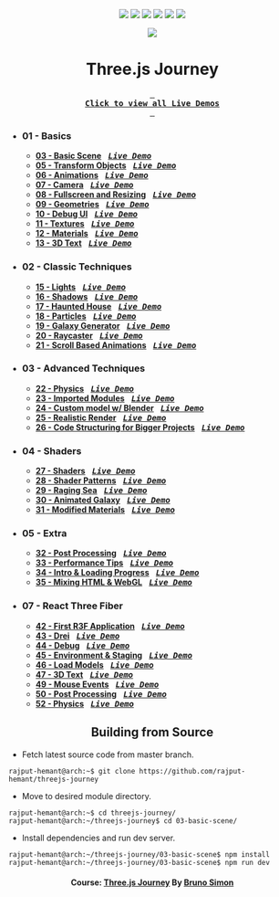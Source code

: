 <div align="center">

![][views] ![][stars] ![][forks] ![][issues] ![][license] ![][repo-size]

![][logo]

# Three.js Journey

**[<kbd> <br> **Click to view all Live Demos** <br> </kbd>][site]**

</div>

<!-----------------------------------{ Links }---------------------------------->

[demo]: https://imported-modules-threejs-journey.vercel.app
[course]: https://threejs-journey.com

</div>

- ### 01 - Basics

  - [**03 - Basic Scene**][3c] &nbsp; **[<kbd>**_Live Demo_**</kbd>][3]**
  - [**05 - Transform Objects**][5c] &nbsp; **[<kbd>**_Live Demo_**</kbd>][5]**
  - [**06 - Animations**][6c] &nbsp; **[<kbd>**_Live Demo_**</kbd>][6]**
  - [**07 - Camera**][7c] &nbsp; **[<kbd>**_Live Demo_**</kbd>][7]**
  - [**08 - Fullscreen and Resizing**][8c] &nbsp; **[<kbd>**_Live Demo_**</kbd>][8]**
  - [**09 - Geometries**][9c] &nbsp; **[<kbd>**_Live Demo_**</kbd>][9]**
  - [**10 - Debug UI**][10c] &nbsp; **[<kbd>**_Live Demo_**</kbd>][10]**
  - [**11 - Textures**][11c] &nbsp; **[<kbd>**_Live Demo_**</kbd>][11]**
  - [**12 - Materials**][12c] &nbsp; **[<kbd>**_Live Demo_**</kbd>][12]**
  - [**13 - 3D Text**][13c] &nbsp; **[<kbd>**_Live Demo_**</kbd>][13]**

- ### 02 - Classic Techniques

  - [**15 - Lights**][15c] &nbsp; **[<kbd>**_Live Demo_**</kbd>][15]**
  - [**16 - Shadows**][16c] &nbsp; **[<kbd>**_Live Demo_**</kbd>][16]**
  - [**17 - Haunted House**][17c] &nbsp; **[<kbd>**_Live Demo_**</kbd>][17]**
  - [**18 - Particles**][18c] &nbsp; **[<kbd>**_Live Demo_**</kbd>][18]**
  - [**19 - Galaxy Generator**][19c] &nbsp; **[<kbd>**_Live Demo_**</kbd>][19]**
  - [**20 - Raycaster**][20c] &nbsp; **[<kbd>**_Live Demo_**</kbd>][20]**
  - [**21 - Scroll Based Animations**][21c] &nbsp; **[<kbd>**_Live Demo_**</kbd>][21]**

- ### 03 - Advanced Techniques

  - [**22 - Physics**][22c] &nbsp; **[<kbd>**_Live Demo_**</kbd>][22]**
  - [**23 - Imported Modules**][23c] &nbsp; **[<kbd>**_Live Demo_**</kbd>][23]**
  - [**24 - Custom model w/ Blender**][24c] &nbsp; **[<kbd>**_Live Demo_**</kbd>][24]**
  - [**25 - Realistic Render**][25c] &nbsp; **[<kbd>**_Live Demo_**</kbd>][25]**
  - [**26 - Code Structuring for Bigger Projects**][26c] &nbsp; **[<kbd>**_Live Demo_**</kbd>][26]**

- ### 04 - Shaders

  - [**27 - Shaders**][27c] &nbsp; **[<kbd>**_Live Demo_**</kbd>][27]**
  - [**28 - Shader Patterns**][28c] &nbsp; **[<kbd>**_Live Demo_**</kbd>][28]**
  - [**29 - Raging Sea**][29c] &nbsp; **[<kbd>**_Live Demo_**</kbd>][29]**
  - [**30 - Animated Galaxy**][30c] &nbsp; **[<kbd>**_Live Demo_**</kbd>][30]**
  - [**31 - Modified Materials**][31c] &nbsp; **[<kbd>**_Live Demo_**</kbd>][31]**

- ### 05 - Extra

  - [**32 - Post Processing**][32c] &nbsp; **[<kbd>**_Live Demo_**</kbd>][32]**
  - [**33 - Performance Tips**][33c] &nbsp; **[<kbd>**_Live Demo_**</kbd>][33]**
  - [**34 - Intro & Loading Progress**][34c] &nbsp; **[<kbd>**_Live Demo_**</kbd>][34]**
  - [**35 - Mixing HTML & WebGL**][35c] &nbsp; **[<kbd>**_Live Demo_**</kbd>][35]**

- ### 07 - React Three Fiber
  - [**42 - First R3F Application**][42c] &nbsp; **[<kbd>**_Live Demo_**</kbd>][42]**
  - [**43 - Drei**][43c] &nbsp; **[<kbd>**_Live Demo_**</kbd>][43]**
  - [**44 - Debug**][44c] &nbsp; **[<kbd>**_Live Demo_**</kbd>][44]**
  - [**45 - Environment & Staging**][45c] &nbsp; **[<kbd>**_Live Demo_**</kbd>][45]**
  - [**46 - Load Models**][46c] &nbsp; **[<kbd>**_Live Demo_**</kbd>][46]**
  - [**47 - 3D Text**][47c] &nbsp; **[<kbd>**_Live Demo_**</kbd>][47]**
  - [**49 - Mouse Events**][49c] &nbsp; **[<kbd>**_Live Demo_**</kbd>][49]**
  - [**50 - Post Processing**][50c] &nbsp; **[<kbd>**_Live Demo_**</kbd>][50]**
  - [**52 - Physics**][52c] &nbsp; **[<kbd>**_Live Demo_**</kbd>][52]**

<div align="center">

## Building from Source

</div>

- Fetch latest source code from master branch.

```console
rajput-hemant@arch:~$ git clone https://github.com/rajput-hemant/threejs-journey
```

- Move to desired module directory.

```console
rajput-hemant@arch:~$ cd threejs-journey/
rajput-hemant@arch:~/threejs-journey$ cd 03-basic-scene/
```

- Install dependencies and run dev server.

```console
rajput-hemant@arch:~/threejs-journey/03-basic-scene$ npm install
rajput-hemant@arch:~/threejs-journey/03-basic-scene$ npm run dev
```

<div align = center>

#### Course: [Three.js Journey][course] By [Bruno Simon][bruno]

<!----------------------------------{ Labels }--------------------------------->

[views]: https://komarev.com/ghpvc/?username=threejs-journey&label=view%20counter&color=red&style=flat
[repo-size]: https://img.shields.io/github/repo-size/rajput-hemant/threejs-journey
[issues]: https://img.shields.io/github/issues-raw/rajput-hemant/threejs-journey
[license]: https://img.shields.io/github/license/rajput-hemant/threejs-journey
[forks]: https://img.shields.io/github/forks/rajput-hemant/threejs-journey?style=flat
[stars]: https://img.shields.io/github/stars/rajput-hemant/threejs-journey
[contributors]: https://contrib.rocks/image?repo=rajput-hemant/threejs-journey&max=500
[contributors-graph]: https://github.com/rajput-hemant/threejs-journey/graphs/contributors
[contrib-rocks]: https://contrib.rocks/preview?repo=rajput-hemant%2Fthreejs-journey

<!------------------------------------{ src }----------------------------------->

[3c]: src/01-basics/03-basic-scene/
[5c]: src/01-basics/05-transform-objects/
[6c]: src/01-basics/06-animations/
[7c]: src/01-basics/07-camera/
[8c]: src/01-basics/08-fullscreen-and-resizing/
[9c]: src/01-basics/09-geometries/
[10c]: src/01-basics/10-debug-ui/
[11c]: src/01-basics/11-textures/
[12c]: src/01-basics/12-materials/
[13c]: src/01-basics/13-3d-text/
[15c]: src/02-classic-techniques/15-lights/
[16c]: src/02-classic-techniques/16-shadows/
[17c]: src/02-classic-techniques/17-haunted-house/
[18c]: src/02-classic-techniques/18-particles/
[19c]: src/02-classic-techniques/19-galaxy-generator/
[20c]: src/02-classic-techniques/20-raycaster/
[21c]: src/02-classic-techniques/21-scroll-based-animations/
[22c]: src/03-advanced-techniques/22-physics/
[23c]: src/03-advanced-techniques/23-imported-modules/
[24c]: src/03-advanced-techniques/24-custom-model-with-blender/
[25c]: src/03-advanced-techniques/25-realistic-render/
[26c]: src/03-advanced-techniques/26-code-structuring-for-bigger-projects/
[27c]: src/04-shaders/27-shaders/
[28c]: src/04-shaders/28-shader-patterns/
[29c]: src/04-shaders/29-raging-sea/
[30c]: src/04-shaders/30-animated-galaxy/
[31c]: src/04-shaders/31-modified-materials/
[32c]: src/05-extra/32-post-processing/
[33c]: src/05-extra/33-performance-tips/
[34c]: src/05-extra/34-intro-and-loading-progress/
[35c]: src/05-extra/35-mixing-html-and-webgl/
[42c]: src/07-react-three-fiber/42-first-r3f-application/
[43c]: src/07-react-three-fiber/43-drei/
[44c]: src/07-react-three-fiber/44-debug/
[45c]: src/07-react-three-fiber/45-environment-and-staging/
[46c]: src/07-react-three-fiber/46-load-models/
[47c]: src/07-react-three-fiber/47-3d-text/
[49c]: src/07-react-three-fiber/49-mouse-events/
[50c]: src/07-react-three-fiber/50-post-processing/
[52c]: src/07-react-three-fiber/52-physics/

<!-----------------------------------{ demos }---------------------------------->

[site]: https://threejs-journey-master.vercel.app
[3]: https://basics-threejs-journey.vercel.app
[5]: https://transform-objects-threejs-journey.vercel.app
[6]: https://animations-threejs-journey.vercel.app
[7]: https://camera-threejs-journey.vercel.app
[8]: https://fullscreen-and-resizing-threejs-journey.vercel.app
[9]: https://geometries-threejs-journey.vercel.app
[10]: https://debug-ui-threejs-journey.vercel.app
[11]: https://textures-threejs-journey.vercel.app
[12]: https://materials-threejs-journey.vercel.app
[13]: https://3d-text-threejs-journey.vercel.app
[15]: https://lights-threejs-journey.vercel.app
[16]: https://shadows-threejs-journey.vercel.app
[17]: https://haunted-house-threejs-journey.vercel.app
[18]: https://particles-threejs-journey.vercel.app
[19]: https://galaxy-generator-threejs-journey.vercel.app
[20]: https://raycaster-threejs-journey.vercel.app
[21]: https://scroll-based-animations-threejs-journey.vercel.app
[22]: https://physics-threejs-journey.vercel.app
[23]: https://imported-modules-threejs-journey.vercel.app
[24]: https://custom-model-with-blender-threejs-journey.vercel.app
[25]: https://realistic-render-threejs-journey.vercel.app
[26]: https://code-structuring-for-bigger-projects-threejs-journey.vercel.app
[27]: https://shaders-threejs-journey.vercel.app
[28]: https://shader-patterns-threejs-journey.vercel.app
[29]: https://raging-sea-threejs-journey.vercel.app
[30]: https://animated-galaxy-threejs-journey.vercel.app
[31]: https://modified-materials-threejs-journey.vercel.app
[32]: https://post-processing-threejs-journey.vercel.app
[33]: https://performance-tips-threejs-journey.vercel.app
[34]: https://intro-and-loading-progress-threejs-journey.vercel.app
[35]: https://mixing-html-and-webgl-threejs-journey.vercel.app
[42]: https://first-r3f-application-threejs-journey.vercel.app
[43]: https://drei-threejs-journey.vercel.app
[44]: https://debug-threejs-journey.vercel.app
[45]: https://environment-and-staging-threejs-journey.vercel.app
[46]: https://load-models-threejs-journey.vercel.app
[47]: https://r3f-3d-text-threejs-journey.vercel.app
[49]: https://mouse-events-threejs-journey.vercel.app
[50]: https://r3f-post-processing-threejs-journey.vercel.app
[52]: https://r3f-physics-threejs-journey.vercel.app

<!-----------------------------------{ Links }---------------------------------->

[logo]: assets/images/threejs.png
[course]: https://threejs-journey.com
[bruno]: https://bruno-simon.com
